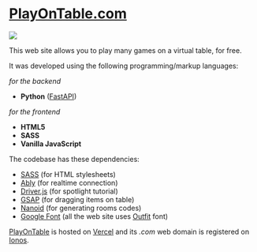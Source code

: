# [PlayOnTable.com](https://www.playontable.com/)

![](https://gwu0gmqhaw3wrynk.public.blob.vercel-storage.com/other/thumbnail-vj0zUV663nFN8eHuzHvFuVBJq3BrhR.png)

This web site allows you to play many games on a virtual table, for free.

It was developed using the following programming/markup languages:

*for the backend*

- **Python** ([FastAPI](https://fastapi.tiangolo.com/))

*for the frontend*

- **HTML5**
- **SASS**
- **Vanilla JavaScript**

The codebase has these dependencies:

- [SASS](https://sass-lang.com/) (for HTML stylesheets)
- [Ably](https://ably.com/) (for realtime connection)
- [Driver.js](https://driverjs.com/) (for spotlight tutorial)
- [GSAP](https://gsap.com/) (for dragging items on table)
- [Nanoid](https://www.npmjs.com/package/nanoid) (for generating rooms codes)
- [Google Font](https://fonts.google.com/) (all the web site uses [Outfit](https://fonts.google.com/specimen/Outfit) font)

[PlayOnTable](https://www.playontable.com/) is hosted on [Vercel](https://vercel.com/) and its *.com* web domain is registered on [Ionos](https://www.ionos.it/).